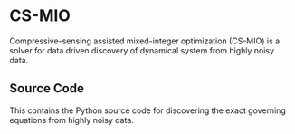 # CS-MIO
Compressive-sensing assisted mixed-integer optimization (CS-MIO) is a solver for data driven discovery of dynamical system from highly noisy data.

## Source Code
This contains the Python source code for discovering the exact governing equations from highly noisy data.
